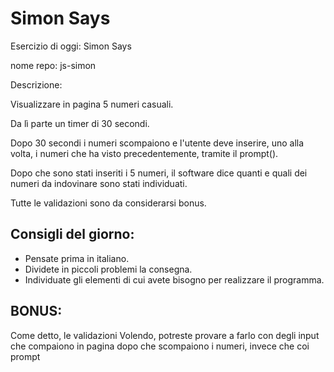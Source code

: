 # Simon Says

Esercizio di oggi: Simon Says

nome repo: js-simon

Descrizione:

Visualizzare in pagina 5 numeri casuali.

Da lì parte un timer di 30 secondi.

Dopo 30 secondi i numeri scompaiono e l'utente deve inserire, uno alla volta, i numeri che ha visto precedentemente, tramite il prompt().

Dopo che sono stati inseriti i 5 numeri, il software dice quanti e quali dei numeri da indovinare sono stati individuati.

Tutte le validazioni sono da considerarsi bonus.

## Consigli del giorno:
* Pensate prima in italiano.
* Dividete in piccoli problemi la consegna.
* Individuate gli elementi di cui avete bisogno per realizzare il programma.

## BONUS:

Come detto, le validazioni
Volendo, potreste provare a farlo con degli input che compaiono in pagina dopo che scompaiono i numeri, invece che coi prompt
